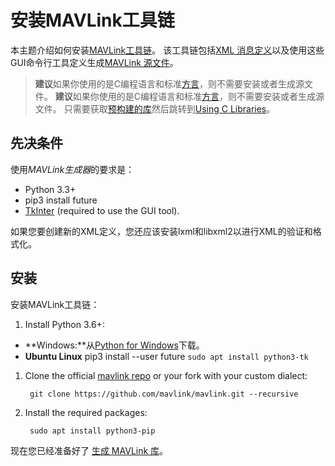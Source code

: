 # 安装MAVLink工具链

本主题介绍如何安装[MAVLink工具链](https://github.com/mavlink/mavlink)。 该工具链包括[XML 消息定义](../messages/index.md)以及使用这些GUI命令行工具定义生成[MAVLink 源文件](../getting_started/generate_libraries.md)。

> **建议**如果你使用的是C编程语言和标准[方言](../messages/index.md#dialects)，则不需要安装或者生成源文件。 **建议**如果你使用的是C编程语言和标准[方言](../messages/index.md#dialects)，则不需要安装或者生成源文件。 只需要获取[预构建的库](../index.md#prebuilt_libraries)然后跳转到[Using C Libraries](../mavgen_c/index.md)。

## 先决条件

使用*MAVLink生成器*的要求是：

- Python 3.3+
- pip3 install future
- [TkInter](https://wiki.python.org/moin/TkInter) (required to use the GUI tool).

如果您要创建新的XML定义，您还应该安装lxml和libxml2以进行XML的验证和格式化。

## 安装

安装MAVLink工具链：

1. Install Python 3.6+:

- **Windows:**从[Python for Windows](https://www.python.org/downloads/)下载。
- **Ubuntu Linux** pip3 install --user future ```sudo apt install python3-tk```

1. Clone the official [mavlink repo](https://github.com/mavlink/mavlink) or your fork with your custom dialect:
    
        git clone https://github.com/mavlink/mavlink.git --recursive
        

2. Install the required packages:
    
        sudo apt install python3-pip
        

现在您已经准备好了 [生成 MAVLink 库](../getting_started/generate_libraries.md)。